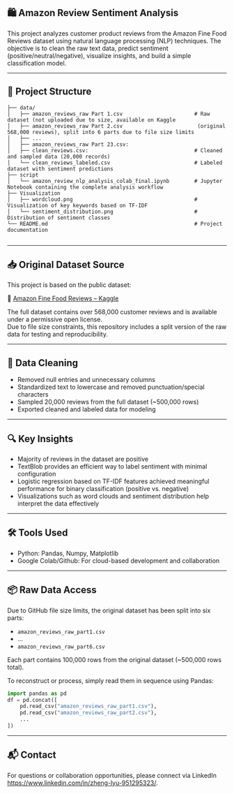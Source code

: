 ## 🛍️ Amazon Review Sentiment Analysis

This project analyzes customer product reviews from the Amazon Fine Food Reviews dataset using natural language processing (NLP) techniques. The objective is to clean the raw text data, predict sentiment (positive/neutral/negative), visualize insights, and build a simple classification model.

---

## 📁 Project Structure

```
├── data/
│   ├── amazon_reviews_raw Part 1.csv                       # Raw dataset (not uploaded due to size, available on Kaggle
│   ├── amazon_reviews_raw Part 2.csv                        (original 568,000 reviews), split into 6 parts due to file size limits
│   ├── ...                         
│   ├── amazon_reviews_raw Part 23.csv:                         
│   ├── clean_reviews.csv:                                  # Cleaned and sampled data (20,000 records)
│   └── clean_reviews_labeled.csv                           # Labeled dataset with sentiment predictions
├── script
│   └── amazon_review_nlp_analysis_colab_final.ipynb        # Jupyter Notebook containing the complete analysis workflow
├── Visualization
│   ├── wordcloud.png                                       # Visualization of key keywords based on TF-IDF
│   └── sentiment_distribution.png                          # Distribution of sentiment classes
└── README.md                                               # Project documentation
 
```

---

## 📥 Original Dataset Source

This project is based on the public dataset:

🔗 [Amazon Fine Food Reviews – Kaggle](https://www.kaggle.com/datasets/snap/amazon-fine-food-reviews)

The full dataset contains over 568,000 customer reviews and is available under a permissive open license.  
Due to file size constraints, this repository includes a split version of the raw data for testing and reproducibility.

---

## 🧹 Data Cleaning

- Removed null entries and unnecessary columns
- Standardized text to lowercase and removed punctuation/special characters
- Sampled 20,000 reviews from the full dataset (~500,000 rows)
- Exported cleaned and labeled data for modeling

---

## 🔍 Key Insights

- Majority of reviews in the dataset are positive
- TextBlob provides an efficient way to label sentiment with minimal configuration
- Logistic regression based on TF-IDF features achieved meaningful performance for binary classification (positive vs. negative)
- Visualizations such as word clouds and sentiment distribution help interpret the data effectively

---

## 🛠️ Tools Used
- Python: Pandas, Numpy, Matplotlib
- Google Colab/Github: For cloud-based development and collaboration

---

## 📦 Raw Data Access

Due to GitHub file size limits, the original dataset has been split into six parts:

- `amazon_reviews_raw_part1.csv`
- ...
- `amazon_reviews_raw_part6.csv`

Each part contains 100,000 rows from the original dataset (~500,000 rows total).

To reconstruct or process, simply read them in sequence using Pandas:

```python
import pandas as pd
df = pd.concat([
    pd.read_csv("amazon_reviews_raw_part1.csv"),
    pd.read_csv("amazon_reviews_raw_part2.csv"),
    ...
])
```
---


## 📬 Contact
For questions or collaboration opportunities, please connect via LinkedIn https://www.linkedin.com/in/zheng-lyu-951295323/.
